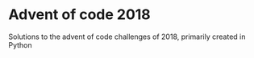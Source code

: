 # Advent of code 2018

Solutions to the advent of code challenges of 2018, primarily created in Python